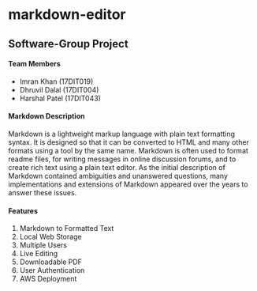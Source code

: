 # markdown-editor

## Software-Group Project

#### Team Members

  - Imran Khan (17DIT019)
  - Dhruvil Dalal (17DIT004)
  - Harshal Patel (17DIT043)

#### Markdown Description

Markdown is a lightweight markup language with plain text formatting syntax. It is designed so that it can be converted to HTML and many other formats using a tool by the same name. Markdown is often used to format readme files, for writing messages in online discussion forums, and to create rich text using a plain text editor. As the initial description of Markdown contained ambiguities and unanswered questions, many implementations and extensions of Markdown appeared over the years to answer these issues.


#### Features

  1. Markdown to Formatted Text
  2. Local Web Storage
  3. Multiple Users
  4. Live Editing
  5. Downloadable PDF
  6. User Authentication
  7. AWS Deployment
